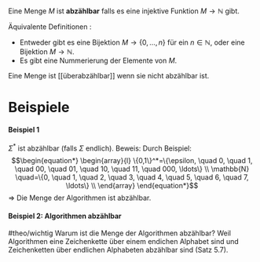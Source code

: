 Eine Menge $M$ ist **abzählbar** falls es eine injektive Funktion $M \rightarrow \mathbb{N}$ gibt.

Äquivalente Definitionen :
- Entweder gibt es eine Bijektion $M \rightarrow\{0, \ldots, n\}$ für ein $n \in \mathbb{N}$, oder eine Bijektion $M \rightarrow \mathbb{N}$.
- Es gibt eine Nummerierung der Elemente von $M$.

Eine Menge ist [[überabzählbar]] wenn sie nicht abzählbar ist.


# Beispiele
#### Beispiel 1
$\Sigma^*$ ist abzählbar (falls $\Sigma$ endlich).
	Beweis:
	Durch Beispiel:
	$$\begin{equation*}
	\begin{array}{l}
	\{0,1\}^*=\{\epsilon, \quad 0, \quad 1, \quad 00, \quad 01, \quad 10, \quad 11, \quad 000, \ldots\} \\
	\mathbb{N} \quad=\{0, \quad 1, \quad 2, \quad 3, \quad 4, \quad 5, \quad 6, \quad 7, \ldots\} \\
	\end{array}
	\end{equation*}$$
	$\Longrightarrow$ Die Menge der Algorithmen ist abzählbar.

#### Beispiel 2: Algorithmen abzählbar
#theo/wichtig 
Warum ist die Menge der Algorithmen abzählbar?
	Weil Algorithmen eine Zeichenkette über einem endichen Alphabet sind und Zeichenketten über endlichen Alphabeten abzählbar sind (Satz 5.7).

